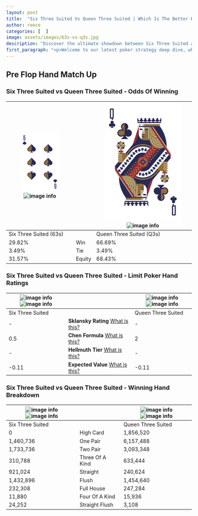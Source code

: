 ```yaml
---
layout: post
title:  "Six Three Suited Vs Queen Three Suited | Which Is The Better Hand In Poker? A Complete Guide"
author: reece
categories: [  ]
image: assets/images/63s-vs-q3s.jpg
description: "Discover the ultimate showdown between Six Three Suited and Queen Three Suited in poker! Uncover the odds, strategies, and scenarios where one hand triumphs over the other. Get ready to up your poker game with this thrilling analysis."
first_paragraph: "<p>Welcome to our latest poker strategy deep dive, where we're pitting two distinct hands against each other in a high-stakes showdown: Six Three Suited vs Queen Three Suited.</p><p>In the dynamic world of poker, every decision counts, and knowing which hand holds the upper hand is key to your success at the table.</p><p>In this article, we'll dissect these two hands, explore the scenarios where one dominates the other, and equip you with the knowledge to make strategic choices that can tip the odds in your favor.</p><p>Get ready to unravel the intriguing dynamics of these poker hands and elevate your game to new heights.</p>"
---
```




[comment]: # (sp0)

## Pre Flop Hand Match Up

<div class="table hand-ratings" markdown="1"> 



### Six Three Suited vs Queen Three Suited - Odds Of Winning


    
| ![image info](assets/images/hand1/6.png) ![image info](assets/images/hand1/3s.png) |  | ![image info](assets/images/hand2/Q.png) ![image info](assets/images/hand2/3s.png) |
| -------- | -------- | -------- |
| Six Three Suited (63s) |  | Queen Three Suited (Q3s) |
| 29.82% | Win | 66.69% |
| 3.49% | Tie | 3.49% |
| 31.57% | Equity | 68.43% |




[comment]: # (sp1)



### Six Three Suited vs Queen Three Suited - Limit Poker Hand Ratings


    
| ![image info](https://www.riverpairs.com/assets/images/hand1/6.png) ![image info](https://www.riverpairs.com/assets/images/hand1/3s.png) |  | ![image info](https://www.riverpairs.com/assets/images/hand2/Q.png) ![image info](https://www.riverpairs.com/assets/images/hand2/3s.png) |
| -------- | -------- | -------- |
| Six Three Suited |  | Queen Three Suited |
| - | **Sklansky Rating** [What is this?](/sklansky-rating-explained) | - |
| 0.5 | **Chen Formula** [What is this?](/chen-formula-explained) | 2 |
| - | **Hellmuth Tier** [What is this?](/Hellmuth-tier-explained) | - |
| -0.11 | **Expected Value** [What is this?](/expected-value-explained) | -0.11 |




[comment]: # (sp2)



### Six Three Suited vs Queen Three Suited - Winning Hand Breakdown


    
| ![image info](https://www.riverpairs.com/assets/images/hand1/6.png) ![image info](https://www.riverpairs.com/assets/images/hand1/3s.png) |  | ![image info](https://www.riverpairs.com/assets/images/hand2/Q.png) ![image info](https://www.riverpairs.com/assets/images/hand2/3s.png) |
| -------- | -------- | -------- |
| Six Three Suited |  | Queen Three Suited |
| 0 | High Card | 1,856,520 |
| 1,460,736 | One Pair | 6,157,488 |
| 1,733,736 | Two Pair | 3,093,348 |
| 310,788 | Three Of A Kind | 633,444 |
| 921,024 | Straight | 240,624 |
| 1,432,896 | Flush | 1,454,640 |
| 232,308 | Full House | 247,284 |
| 11,880 | Four Of A Kind | 15,936 |
| 24,252 | Straight Flush | 3,108 |




[comment]: # (sp3)



</div>

[comment]: # (sp4)



[comment]: # (sp5)

